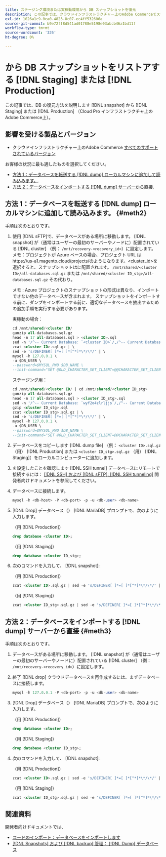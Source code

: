 ```yaml
---
title: ステージング環境または実稼動環境から DB スナップショットを復元
description: この記事では、クラウドインフラストラクチャー上のAdobe Commerceでステージング環境または実稼動環境から DB スナップショットを復元する方法について説明します。
exl-id: 1026a1c9-0ca0-4823-8c07-ec4ff532606a
source-git-commit: b9e72ff8d541ad01788e5198e03abcb46a1bd11f
workflow-type: tm+mt
source-wordcount: '326'
ht-degree: 0%

---
```


# から DB スナップショットをリストアする [!DNL Staging] または [!DNL Production]

この記事では、DB の復元方法を説明します [!DNL snapshot] から [!DNL Staging] または [!DNL Production] （Cloud Pro インフラストラクチャ上のAdobe Commerce上）。

## 影響を受ける製品とバージョン

* クラウドインフラストラクチャー上のAdobe Commerce [すべてのサポートされているバージョン](https://magento.com/sites/default/files/magento-software-lifecycle-policy.pdf)

お客様の状況に最も適したものを選択してください。

* [方法 1：データベースを転送する [!DNL dump] ローカルマシンに追加して読み込みます。](#meth2).
* [方法 2：データベースをインポートする [!DNL dump] サーバーから直接](#meth3).

## 方法 1：データベースを転送する [!DNL dump] ローカルマシンに追加して読み込みます。 {#meth2}

手順は次のとおりです。

1. 使用 [!DNL sFTP]で、データベースがある場所に移動します。 [!DNL snapshot] が（通常はユーザーの最初のサーバーやノードに）配置されている [!DNL cluster] （例： `/mnt/recovery-<recovery_id>`）に設定します。 メモ：プロジェクトが Azure ベースの場合、プロジェクト URL はhttps://us-a1.magento.cloud/projects/のようになります。&lt;cluster_id>を選択すると、スナップショットはに配置されます。 `/mnt/shared/<cluster ID>/all-databases.sql.gz` または `/mnt/shared/<cluster ID_stg>/all-databases.sql.gz` その代わり。

   メモ : Azure プロジェクトのスナップショットの形式は異なり、インポートできない他のデータベースが含まれます。 スナップショットをインポートする前に、ダンプをインポートする前に、適切なデータベースを抽出するための追加手順を実行する必要があります。

   実稼動の場合：

   ```sql
   cd /mnt/shared/<cluster ID/
   gunzip all-databases.sql.gz 
   head -n 17 all-databases.sql > <cluster ID>.sql 
   sed -n '/^-- Current Database: `<cluster ID>`/,/^-- Current Database: `/p' all-databases.sql >> <cluster ID>.sql gzip <cluster ID>.sql
   zcat <cluster ID>.sql.gz | \
   sed -e 's/DEFINER[ ]*=[ ]*[^*]*\*/\*/' | \
   mysql -h 127.0.0.1 \
   -u $DB_USER \
   --password=$MYSQL_PWD $DB_NAME \
   --init-command="SET @OLD_CHARACTER_SET_CLIENT=@@CHARACTER_SET_CLIENT ;SET @OLD_CHARACTER_SET_RESULTS=@@CHARACTER_SET_RESULTS ;SET @OLD_COLLATION_CONNECTION=@@COLLATION_CONNECTION ;SET NAMES utf8 ;SET @OLD_TIME_ZONE=@@TIME_ZONE ;SET TIME_ZONE='+00:00' ;SET @OLD_UNIQUE_CHECKS=@@UNIQUE_CHECKS, UNIQUE_CHECKS=0 ;SET @OLD_FOREIGN_KEY_CHECKS=@@FOREIGN_KEY_CHECKS, FOREIGN_KEY_CHECKS=0 ;SET @OLD_SQL_MODE=@@SQL_MODE, SQL_MODE='NO_AUTO_VALUE_ON_ZERO' ;SET @OLD_SQL_NOTES=@@SQL_NOTES, SQL_NOTES=0;"
   ```

   ステージング用：

   ```sql
   cd /mnt/shared/<cluster ID/ | cd /mnt/shared/<cluster ID_stg>
   gunzip all-databases.sql.gz 
   head -n 17 all-databases.sql > <cluster ID_stg>.sql
   sed -n '/^-- Current Database: `wyf2o4zlrljjs`/,/^-- Current Database: `/p' all-databases.sql >> <cluster ID_stg>.sql 
   gzip <cluster ID_stg>.sql  
   zcat <cluster ID_stg>.sql.gz | \
   sed -e 's/DEFINER[ ]*=[ ]*[^*]*\*/\*/' | \
   mysql -h 127.0.0.1 \
   -u $DB_USER \
   --password=$MYSQL_PWD $DB_NAME \
   --init-command="SET @OLD_CHARACTER_SET_CLIENT=@@CHARACTER_SET_CLIENT ;SET @OLD_CHARACTER_SET_RESULTS=@@CHARACTER_SET_RESULTS ;SET @OLD_COLLATION_CONNECTION=@@COLLATION_CONNECTION ;SET NAMES utf8 ;SET @OLD_TIME_ZONE=@@TIME_ZONE ;SET TIME_ZONE='+00:00' ;SET @OLD_UNIQUE_CHECKS=@@UNIQUE_CHECKS, UNIQUE_CHECKS=0 ;SET @OLD_FOREIGN_KEY_CHECKS=@@FOREIGN_KEY_CHECKS, FOREIGN_KEY_CHECKS=0 ;SET @OLD_SQL_MODE=@@SQL_MODE, SQL_MODE='NO_AUTO_VALUE_ON_ZERO' ;SET @OLD_SQL_NOTES=@@SQL_NOTES, SQL_NOTES=0;"
   ```

1. データベースをコピーします [!DNL dump file] （例： `<cluster ID>.sql.gz` （用） [!DNL Production] または `<cluster ID_stg>.sql.gz` （用） [!DNL Staging]）をローカルコンピューターに追加します。
1. を設定したことを確認します [!DNL SSH tunnel] データベースにリモートで接続するには： [[!DNL SSH] および [!DNL sFTP]: [!DNL SSH tunneling]](https://devdocs.magento.com/cloud/env/environments-ssh.html#env-start-tunn) 開発者向けドキュメントを参照してください。
1. データベースに接続します。

   ```sql
   mysql -h <db-host> -P <db-port> -p -u <db-user> <db-name>
   ```

1. [!DNL Drop] データベース（） [!DNL MariaDB] プロンプトで、次のように入力します。

   （用 [!DNL Production]）

   ```sql
   drop database <cluster ID>;
   ```

   （用 [!DNL Staging]）

   ```sql
   drop database <cluster ID_stg>;
   ```

1. 次のコマンドを入力して、 [!DNL snapshot]:

   （用 [!DNL Production]）

   ```sql
   zcat <cluster ID>.sql.gz | sed -e 's/DEFINER[ ]*=[ ]*[^*]*\*/\*/' | mysql -h 127.0.0.1 -P <db-port> -p -u   <db-user> <db-name>
   ```

   （用 [!DNL Staging]）

   ```sql
   zcat <cluster ID_stg>.sql.gz | sed -e 's/DEFINER[ ]*=[ ]*[^*]*\*/\*/' | mysql -h 127.0.0.1 -P <db-port> -p -u   <db-user> <db-name>
   ```

## 方法 2：データベースをインポートする [!DNL dump] サーバーから直接 {#meth3}

手順は次のとおりです。

1. データベースがある場所に移動します。 [!DNL snapshot] が（通常はユーザーの最初のサーバーやノードに）配置されている [!DNL cluster] （例： `/mnt/recovery-<recovery_id>`）に設定します。
1. 終了 [!DNL drop] クラウドデータベースを再作成するには、まずデータベースに接続します。

   ```sql
   mysql -h 127.0.0.1 -P <db-port> -p -u <db-user> <db-name>
   ```

1. [!DNL Drop] データベース（） [!DNL MariaDB] プロンプトで、次のように入力します。

   （用 [!DNL Production]）

   ```sql
   drop database <cluster ID>;
   ```

   （用 [!DNL Staging]）

   ```sql
   drop database <cluster ID_stg>;
   ```

1. 次のコマンドを入力して、 [!DNL snapshot]:

   （用 [!DNL Production]）

   ```sql
   zcat <cluster ID>.sql.gz | sed -e 's/DEFINER[ ]*=[ ]*[^*]*\*/\*/' | mysql -h 127.0.0.1 -p -u <db-user> <db-name>
   ```

   （用 [!DNL Staging]）

   ```sql
   zcat <cluster ID_stg>.sql.gz | sed -e 's/DEFINER[ ]*=[ ]*[^*]*\*/\*/' | mysql -h 127.0.0.1 -p -u <db-user> <db-name>
   ```

## 関連資料

開発者向けドキュメントでは、

* [コードのインポート：データベースをインポートします](https://devdocs.magento.com/cloud/setup/first-time-setup-import-import.html#cloud-import-db)
* [[!DNL Snapshots] および [!DNL backup] 管理： [!DNL Dump] データベース](https://devdocs.magento.com/cloud/project/project-webint-snap.html#db-dump)
